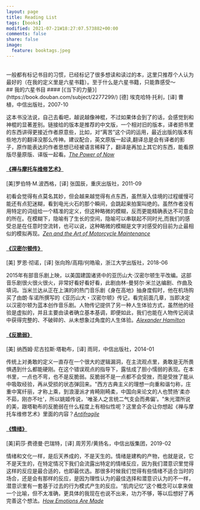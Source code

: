 ```yaml
---
layout: page
title: Reading List
tags: [books]
modified: 2021-07-21W18:27:07.573882+00:00
comments: false
share: false
image:
  feature: booktags.jpeg
---
```

<br />
一般都有标记书目的习惯，已经标记了很多想读和读过的本，这里只推荐个人认为最好的（在我的定义里是六星书籍）。至于什么是六星书籍，只能靠感受～
<br />
## 我的六星书目
#### [《当下的力量》](https://book.douban.com/subject/2277299/)
[德] 埃克哈特·托利，[译] 曹植，中信出版社，2007-10  

这本书没法说，自己去看吧，越说越像神棍，不过如果体会到了的话，会感觉到和神棍的显著差别。链接给的版本是推荐的中文版，一个相对旧的版本，译者把书里的东西讲得更接近作者原意些，比如，对“离苦”这个词的运用，最近出版的版本有些地方的翻译没那么传神。建议配合，英文原版一起读,翻译总是会有译者的影子，原作能表达的作者思想已经被语言稀释了，翻译是再加上其它的东西，能看原版尽量原版、译版一起看。_[The Power of Now](https://book.douban.com/subject/2082251/)_

#### [《禅与摩托车维修艺术》](https://book.douban.com/subject/6811366/)
[美]罗伯特·M.波西格，[译] 张国辰，重庆出版社，2011-09  

初看会觉得有点莫名其妙，但会越来越觉得有点东西，虽然渐入佳境的过程缓慢可能还有点犯迷糊，看到电光火石的那个瞬间，会跳起来拍案叫绝的。虽然作者没有用特定的词组给一个精准的定义，但这种略微的模糊，反而更能精确表达不可意会的所在。在模糊下，隐喻有了生长的空间，隐喻可以串联起不同时光,而我们的感受总是在任意时空流转，也可以说，这种略微的模糊是文字对感受的目前为止最相似的模拟再现。_[Zen and the Art of Motorcycle Maintenance](https://book.douban.com/subject/1478120/)_  

#### [《汉密尔顿传》](https://book.douban.com/subject/27598715/)  
[美] 罗恩·彻诺，[译] 张向玲/高翔/何皓瑜，浙江大学出版社，2018-06  

2015年有部音乐剧上映，以美国建国诸贤中的亚历山大·汉密尔顿生平改编。这部音乐剧很火很火很火，非常好看好看好看，此剧由林-曼努尔·米兰达编剧、作曲及填词。当米兰达从正在上演的的热门音乐剧《身在高地》抽身度假时，他在机场购买了由朗·车诺所撰写的《亚历山大・汉密尔顿》传记，看完前面几章，当即决定以汉密尔顿为蓝本创作音乐剧。人物传记提供了另一种人生体验方式，虽然他的经验是虚拟的，并且主要由读者确立基本基调，即便如此，我们也能在人物传记阅读中获得完整的、不破碎的、从未想象过角度的人生体验。_[Alexander Hamilton](https://book.douban.com/subject/1472836/)_  

#### [《反脆弱》](https://book.douban.com/subject/25782902/)  
[美] 纳西姆·尼古拉斯·塔勒布，[译] 雨珂，中信出版社，2014-01  

传统上对勇敢的定义一直存在一个很大的逻辑漏洞，在主流观点里，勇敢是无所畏惧遇到什么都能硬刚。在这个错误观点的指导下，露怯成了胆小懦弱的表现。在本书里，一点也不弯，也不是反脆弱。反脆弱不是一点都不会受挫，而是受挫了能从中吸取经验，再从受损的状态弹回来。"西方古典主义的理想一向重和谐匀称，庄重中寓纤丽，才称上乘，到浪漫派才肯畸刚畸柔，中国向来论文的人也赞扬'柔亦不茹，刚亦不吐'，所以姚姬传说，'唯圣人之言统二气支会而弗偏'。"朱光潜所说的美，跟塔勒布的反脆弱在什么程度上有相似性呢？这里会不会让你想起《禅与摩托车维修艺术》里面的内容？_[Antifragile](https://book.douban.com/subject/10545758/)_

#### [《情绪》](https://book.douban.com/subject/30443490/)  
[美]莉莎·费德曼·巴瑞特，[译] 周芳芳/黄扬名，中信出版集团，2019-02  

情绪和文化一样，是后天养成的，不是天生的。情绪是建构的产物，也就是说，它不是天生的，在特定情况下我们会流露出特定的情绪反应，因为我们潜意识里觉得这样的反应是最合适的，也即最优选。那很多时候我们觉得有些情绪不适合当时的场合，还是会有那样的反应，是因为理性认为的最佳选择和潜意识认为的不一样，潜意识里有一套基于过去的行为模式产生的反应。“肌肉记忆”这个概念可以拿来做一个比喻，但不太准确，更具体的我现在也说不出来，功力不够，等以后想好了再完善这个想法。_[How Emotions Are Made](https://book.douban.com/subject/26816436/)_
